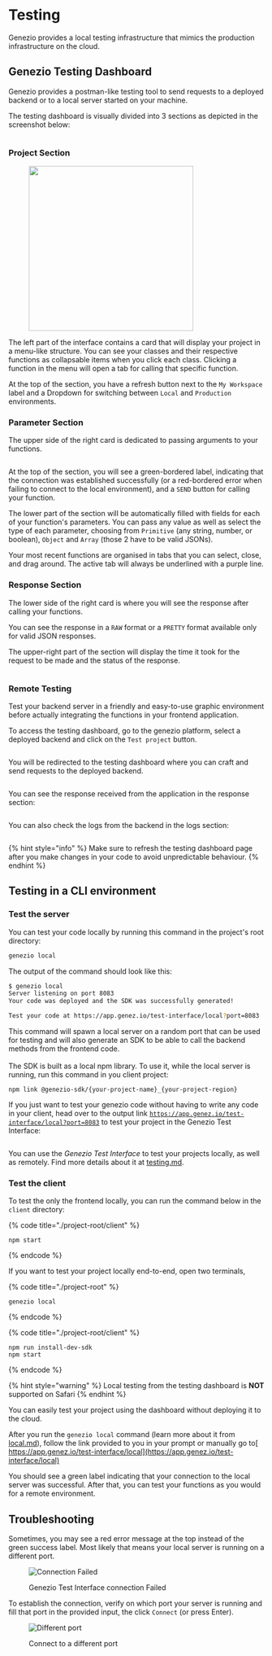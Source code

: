 # Testing

Genezio provides a local testing infrastructure that mimics the production infrastructure on the cloud.

## Genezio Testing Dashboard

Genezio provides a postman-like testing tool to send requests to a deployed backend or to a local server started on your machine.

The testing dashboard is visually divided into 3 sections as depicted in the screenshot below:

<figure><img src="../.gitbook/assets/image (5).png" alt=""><figcaption></figcaption></figure>

### Project Section

<figure><img src="../.gitbook/assets/image (4).png" alt="" width="324"><figcaption></figcaption></figure>

The left part of the interface contains a card that will display your project in a menu-like structure. You can see your classes and their respective functions as collapsable items when you click each class. Clicking a function in the menu will open a tab for calling that specific function.

At the top of the section, you have a refresh button next to the `My Workspace` label and a Dropdown for switching between `Local` and `Production` environments.

### Parameter Section

The upper side of the right card is dedicated to passing arguments to your functions.

<figure><img src="../.gitbook/assets/image (6).png" alt=""><figcaption></figcaption></figure>

At the top of the section, you will see a green-bordered label, indicating that the connection was established successfully (or a red-bordered error when failing to connect to the local environment), and a `SEND` button for calling your function.

The lower part of the section will be automatically filled with fields for each of your function's parameters. You can pass any value as well as select the type of each parameter, choosing from `Primitive` (any string, number, or boolean),  `Object` and `Array` (those 2 have to be valid JSONs).

Your most recent functions are organised in tabs that you can select, close, and drag around. The active tab will always be underlined with a purple line.&#x20;

### Response Section

The lower side of the right card is where you will see the response after calling your functions.

You can see the response in a `RAW` format or a `PRETTY` format available only for valid JSON responses.

The upper-right part of the section will display the time it took for the request to be made and the status of the response.

<figure><img src="../.gitbook/assets/image (7).png" alt=""><figcaption></figcaption></figure>

### Remote Testing

Test your backend server in a friendly and easy-to-use graphic environment before actually integrating the functions in your frontend application.

To access the testing dashboard, go to the genezio platform, select a deployed backend and click on the `Test project` button.

<figure><img src="../.gitbook/assets/image.png" alt=""><figcaption></figcaption></figure>

You will be redirected to the testing dashboard where you can craft and send requests to the deployed backend.&#x20;

<figure><img src="../.gitbook/assets/image (1).png" alt=""><figcaption></figcaption></figure>

You can see the response received from the application in the response section:

<figure><img src="../.gitbook/assets/image (2).png" alt=""><figcaption></figcaption></figure>

You can also check the logs from the backend in the logs section:

<figure><img src="../.gitbook/assets/image (3).png" alt=""><figcaption></figcaption></figure>

{% hint style="info" %}
Make sure to refresh the testing dashboard page after you make changes in your code to avoid unpredictable behaviour.
{% endhint %}

## Testing in a CLI environment

### Test the server

You can test your code locally by running this command in the project's root directory:

```bash
genezio local
```

The output of the command should look like this:

```bash
$ genezio local
Server listening on port 8083
Your code was deployed and the SDK was successfully generated!

Test your code at https://app.genez.io/test-interface/local?port=8083
```

This command will spawn a local server on a random port that can be used for testing and will also generate an SDK to be able to call the backend methods from the frontend code.\
\
The SDK is built as a local npm library. To use it, while the local server is running, run this command in you client project:

```
npm link @genezio-sdk/{your-project-name}_{your-project-region}
```

If you just want to test your genezio code without having to write any code in your client, head over to the output link [`https://app.genez.io/test-interface/local?port=8083`](https://app.genez.io/test-interface/local?port=8083) to test your project in the Genezio Test Interface:

<figure><img src="../.gitbook/assets/Screenshot 2023-08-11 at 19.28.34.png" alt=""><figcaption></figcaption></figure>

You can use the _Genezio Test Interface_ to test your projects locally, as well as remotely. Find more details about it at [testing.md](testing.md "mention").

### Test the client

To test the only the frontend locally, you can run the command below in the `client` directory:

{% code title="./project-root/client" %}
```
npm start
```
{% endcode %}

If you want to test your project locally end-to-end, open two terminals,

{% code title="./project-root" %}
```
genezio local
```
{% endcode %}

{% code title="./project-root/client" %}
```
npm run install-dev-sdk
npm start
```
{% endcode %}

{% hint style="warning" %}
Local testing from the testing dashboard is **NOT** supported on Safari
{% endhint %}

You can easily test your project using the dashboard without deploying it to the cloud.&#x20;

After you run the `genezio local` command (learn more about it from [local.md](../cli-tool/cli-commands/local.md "mention")), follow the link provided to you in your prompt or manually go to[ https://app.genez.io/test-interface/local](https://app.genez.io/test-interface/local)

You should see a green label indicating that your connection to the local server was successful. After that, you can test your functions as you would for a remote environment.

## Troubleshooting

Sometimes, you may see a red error message at the top instead of the green success label. Most likely that means your local server is running on a different port.&#x20;

<figure><img src="../.gitbook/assets/image (39).png" alt="Connection Failed"><figcaption><p>Genezio Test Interface connection Failed</p></figcaption></figure>

To establish the connection, verify on which port your server is running and fill that port in the provided input, the click `Connect` (or press Enter).

<figure><img src="../.gitbook/assets/image (19).png" alt="Different port"><figcaption><p>Connect to a different port</p></figcaption></figure>
